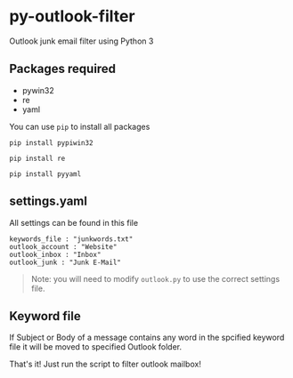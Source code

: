 # py-outlook-filter
Outlook junk email filter using Python 3

## Packages required
- pywin32
- re
- yaml

You can use `pip` to install all packages

```pip install pypiwin32```

```pip install re```

```pip install pyyaml```

## settings.yaml
All settings can be found in this file

```
keywords_file : "junkwords.txt"
outlook_account : "Website"
outlook_inbox : "Inbox"
outlook_junk : "Junk E-Mail"
```
>Note: you will need to modify `outlook.py` to use the correct settings file.

## Keyword file
If Subject or Body of a message contains any word in the spcified keyword file it will be moved to specified Outlook folder.

That's it! Just run the script to filter outlook mailbox!
